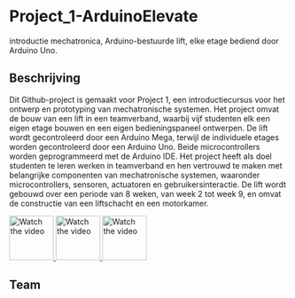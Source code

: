 # Project_1-ArduinoElevate
 introductie mechatronica, Arduino-bestuurde lift, elke etage bediend door Arduino Uno.

## Beschrijving 
Dit Github-project is gemaakt voor Project 1, een introductiecursus voor het ontwerp en prototyping van mechatronische systemen. Het project omvat de bouw van een lift in een teamverband, waarbij vijf studenten elk een eigen etage bouwen en een eigen bedieningspaneel ontwerpen. De lift wordt gecontroleerd door een Arduino Mega, terwijl de individuele etages worden gecontroleerd door een Arduino Uno. Beide microcontrollers worden geprogrammeerd met de Arduino IDE. Het project heeft als doel studenten te leren werken in teamverband en hen vertrouwd te maken met belangrijke componenten van mechatronische systemen, waaronder microcontrollers, sensoren, actuatoren en gebruikersinteractie. De lift wordt gebouwd over een periode van 8 weken, van week 2 tot week 9, en omvat de constructie van een liftschacht en een motorkamer.



<a href="https://youtu.be/g_EcDPiYx5Y" target="_blank"  rel="noopener">
  <img src="https://img.youtube.com/vi/g_EcDPiYx5Y/0.jpg" alt="Watch the video" width="%80" height="80" />
</a>


<a href="https://youtu.be/SSYlpKRGl7E" target="_blank"  rel="noopener">
  <img src="https://img.youtube.com/vi/SSYlpKRGl7E/0.jpg" alt="Watch the video" width="%80" height="80"  />
</a>


<a href="https://youtu.be/QfNJNJd3xvQ" target="_blank"  rel="noopener">
  <img src="https://img.youtube.com/vi/QfNJNJd3xvQ/0.jpg" alt="Watch the video" width="%80" height="80" />
</a>


## Team







